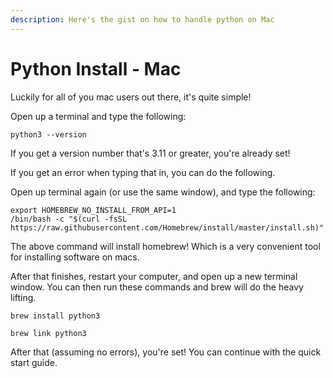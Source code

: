 ```yaml
---
description: Here's the gist on how to handle python on Mac
---
```


# Python Install - Mac

Luckily for all of you mac users out there, it's quite simple!

Open up a terminal and type the following:

```
python3 --version
```

If you get a version number that's 3.11 or greater, you're already set!

If you get an error when typing that in, you can do the following.

Open up terminal again (or use the same window), and type the following:

```
export HOMEBREW_NO_INSTALL_FROM_API=1
/bin/bash -c "$(curl -fsSL https://raw.githubusercontent.com/Homebrew/install/master/install.sh)"
```

The above command will install homebrew! Which is a very convenient tool for installing software on macs.

After that finishes, restart your computer, and open up a new terminal window. You can then run these commands and brew will do the heavy lifting.

```
brew install python3
```

```
brew link python3
```

After that (assuming no errors), you're set! You can continue with the quick start guide.
